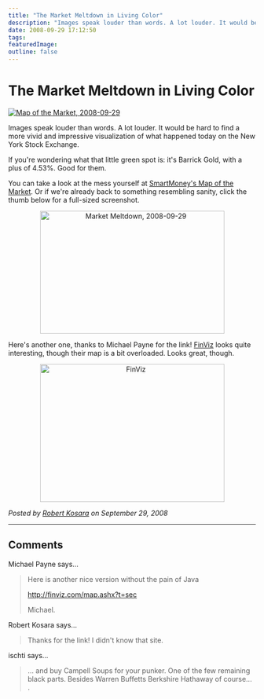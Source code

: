 ```yaml
---
title: "The Market Meltdown in Living Color"
description: "Images speak louder than words. A lot louder. It would be hard to find a more vivid and impressive visualization of what happened today on the New York Stock Exchange."
date: 2008-09-29 17:12:50
tags: 
featuredImage:
outline: false
---
```


# The Market Meltdown in Living Color

<a href="http://eagereyes.org/blog/2008/market-meltdown-in-living-color.html"><img src="https://media.eagereyes.org/media/2008/MarketMeltdown-20080929-thumb.png" alt="Map of the Market, 2008-09-29" border="0" /></a>

Images speak louder than words. A lot louder. It would be hard to find a more vivid and impressive visualization of what happened today on the New York Stock Exchange.

If you're wondering what that little green spot is: it's Barrick Gold, with a plus of 4.53%. Good for them.

You can take a look at the mess yourself at <a href="http://smartmoney.com/map-of-the-market/">SmartMoney's Map of the Market</a>. Or if we're already back to something resembling sanity, click the thumb below for a full-sized screenshot.
<p style="text-align: center;"><span style="color: #0000ee; text-decoration: underline;"><a href="http://eagereyes.org/media/2008/MarketMeltdown-20080929.png"><img src="https://media.eagereyes.org/media/2008/MarketMeltdown-20080929-thumb.png" alt="Market Meltdown, 2008-09-29" width="375" height="250" border="0" /></a></span></p>
Here's another one, thanks to Michael Payne for the link! <a href="http://finviz.com/">FinViz</a> looks quite interesting, though their map is a bit overloaded. Looks great, though.
<p style="text-align: center;"><a href="http://eagereyes.org/media/2008/finviz-20080930.png"><img src="https://media.eagereyes.org/media/2008/finviz-20080930-thumb.jpg" alt="FinViz" width="375" height="281" border="0" /></a></p>


_Posted by <a href="/about">Robert Kosara</a> on September 29, 2008_


<aside class="comments">

---
## Comments

Michael Payne says…
>	Here is another nice version without the pain of Java
>	
>	<a href="http://finviz.com/map.ashx?t=sec">http://finviz.com/map.ashx?t=sec</a>
>	
>	Michael.

Robert Kosara says…
>	<p>Thanks for the link! I didn't know that site.</p>

ischti says…
>	... and buy Campell Soups for your punker. One of the few remaining black parts. Besides Warren Buffetts Berkshire Hathaway of course... .

</aside>

